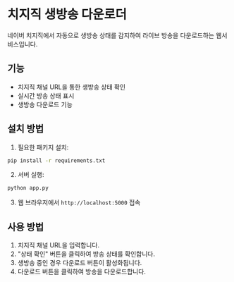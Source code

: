 # 치지직 생방송 다운로더

네이버 치지직에서 자동으로 생방송 상태를 감지하여 라이브 방송을 다운로드하는 웹서비스입니다.

## 기능

- 치지직 채널 URL을 통한 생방송 상태 확인
- 실시간 방송 상태 표시
- 생방송 다운로드 기능

## 설치 방법

1. 필요한 패키지 설치:
```bash
pip install -r requirements.txt
```

2. 서버 실행:
```bash
python app.py
```

3. 웹 브라우저에서 `http://localhost:5000` 접속

## 사용 방법

1. 치지직 채널 URL을 입력합니다.
2. "상태 확인" 버튼을 클릭하여 방송 상태를 확인합니다.
3. 생방송 중인 경우 다운로드 버튼이 활성화됩니다.
4. 다운로드 버튼을 클릭하여 방송을 다운로드합니다.